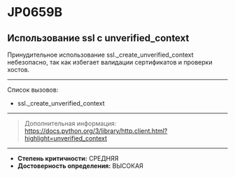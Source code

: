 # JP0659B
## Использование ssl c unverified_context
Принудительное использование ssl._create_unverified_context небезопасно,
так как избегает валидации сертификатов и проверки хостов.


---
Список вызовов:

* ssl._create_unverified_context

---
> Дополнительная информация:
> <https://docs.python.org/3/library/http.client.html?highlight=unverified_context>
---
* __Степень критичности:__ СРЕДНЯЯ
* __Достоверность определения:__ ВЫСОКАЯ